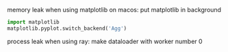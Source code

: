 memory leak when using matplotlib on macos:
put matplotlib in background
```python
import matplotlib
matplotlib.pyplot.switch_backend('Agg')
```

process leak when using ray:
make dataloader with worker number 0
